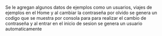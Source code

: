 Se le agregan algunos datos de ejemplos como un usuarios, viajes de ejemplos en el Home y al cambiar la contraseña por olvido se genera un codigo que se muestra por consola para para realizar el cambio de contraseña y al entrar en el inicio de sesion se genera un usuario automaticamente
